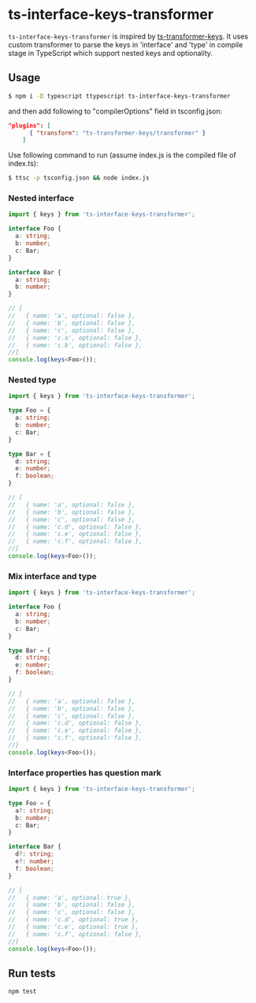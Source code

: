 # ts-interface-keys-transformer

`ts-interface-keys-transformer` is inspired by [ts-transformer-keys](https://github.com/kimamula/ts-transformer-keys).
It uses custom transformer to parse the keys in 'interface' and 'type' in compile stage in TypeScript 
which support nested keys and optionality.

## Usage

```bash
$ npm i -D typescript ttypescript ts-interface-keys-transformer
```

and then add following to "compilerOptions" field in tsconfig.json:

```json
"plugins": [
      { "transform": "ts-transformer-keys/transformer" }
    ]
```

Use following command to run (assume index.js is the compiled file of index.ts):

```bash
$ ttsc -p tsconfig.json && node index.js
```

### Nested interface
```typescript
import { keys } from 'ts-interface-keys-transformer';

interface Foo {
  a: string;
  b: number;
  c: Bar;
}

interface Bar {
  a: string;
  b: number;
}

// [
//   { name: 'a', optional: false },
//   { name: 'b', optional: false },
//   { name: 'c', optional: false },
//   { name: 'c.a', optional: false },
//   { name: 'c.b', optional: false },
//]
console.log(keys<Foo>());
```

### Nested type
```typescript
import { keys } from 'ts-interface-keys-transformer';

type Foo = {
  a: string;
  b: number;
  c: Bar;
}

type Bar = {
  d: string;
  e: number;
  f: boolean;
}

// [
//   { name: 'a', optional: false },
//   { name: 'b', optional: false },
//   { name: 'c', optional: false },
//   { name: 'c.d', optional: false },
//   { name: 'c.e', optional: false },
//   { name: 'c.f', optional: false },
//]
console.log(keys<Foo>());
```

### Mix interface and type
```typescript
import { keys } from 'ts-interface-keys-transformer';

interface Foo {
  a: string;
  b: number;
  c: Bar;
}

type Bar = {
  d: string;
  e: number;
  f: boolean;
}

// [
//   { name: 'a', optional: false },
//   { name: 'b', optional: false },
//   { name: 'c', optional: false },
//   { name: 'c.d', optional: false },
//   { name: 'c.e', optional: false },
//   { name: 'c.f', optional: false },
//]
console.log(keys<Foo>());
```

### Interface properties has question mark
```typescript
import { keys } from 'ts-interface-keys-transformer';

type Foo = {
  a?: string;
  b: number;
  c: Bar; 
}

interface Bar {
  d?: string;
  e?: number;
  f: boolean;
}

// [
//   { name: 'a', optional: true },
//   { name: 'b', optional: false },
//   { name: 'c', optional: false },
//   { name: 'c.d', optional: true },
//   { name: 'c.e', optional: true },
//   { name: 'c.f', optional: false },
//]
console.log(keys<Foo>());
```

## Run tests

```bash
npm test
```
